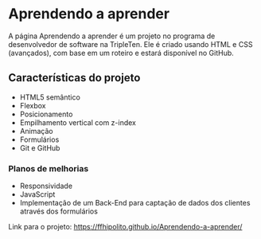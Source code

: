 # Aprendendo a aprender

A página Aprendendo a aprender é um projeto no programa de desenvolvedor de software na TripleTen. Ele é criado usando HTML e CSS (avançados), com base em um roteiro e estará disponível no GitHub.

## Características do projeto

- HTML5 semântico
- Flexbox
- Posicionamento
- Empilhamento vertical com z-index
- Animação
- Formulários
- Git e GitHub

### Planos de melhorias

- Responsividade
- JavaScript
- Implementação de um Back-End para captação de dados dos clientes através dos formulários

Link para o projeto: https://ffhipolito.github.io/Aprendendo-a-aprender/

